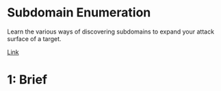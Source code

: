 # Subdomain Enumeration
   
Learn the various ways of discovering subdomains to expand your attack surface of a target.

[Link](https://tryhackme.com/room/subdomainenumeration)


# 1: Brief

